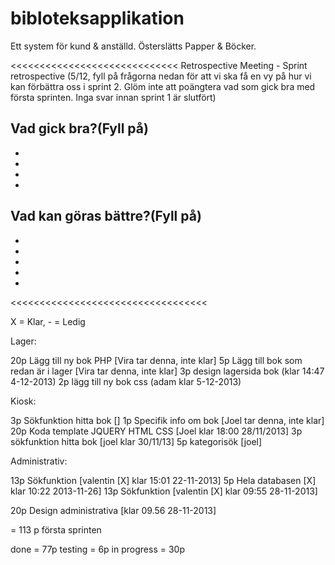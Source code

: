 bibloteksapplikation
====================

Ett system för kund &amp; anställd. Österslätts Papper &amp; Böcker.

<<<<<<<<<<<<<<<<<<<<<<<<<<<<<
Retrospective Meeting - Sprint retrospective (5/12, fyll på frågorna nedan för att vi ska få en vy på hur vi kan förbättra oss i sprint 2. Glöm inte att poängtera vad som gick bra med första sprinten. Inga svar innan sprint 1 är slutfört)

Vad gick bra?(Fyll på)
-
-
-
-

-

Vad kan göras bättre?(Fyll på)
-
-
-
-
-
-

<<<<<<<<<<<<<<<<<<<<<<<<<<<<<<<<<<


 X = Klar, - = Ledig


Lager:

20p Lägg till ny bok PHP [Vira tar denna, inte klar]
5p Lägg till bok som redan är i lager [Vira tar denna, inte klar]
3p design lagersida bok (klar 14:47 4-12-2013)
2p lägg till ny bok css (adam klar 5-12-2013)


Kiosk:

3p Sökfunktion hitta bok []
1p Specifik info om bok [Joel tar denna, inte klar]
20p Koda template JQUERY HTML CSS [Joel klar 18:00 28/11/2013]
3p sökfunktion hitta bok [joel klar 30/11/13]
5p kategorisök [joel]

Administrativ:

13p Sökfunktion [valentin [X] klar 15:01 22-11-2013]
5p Hela databasen [X] klar 10:22 2013-11-26]
13p Sökfunktion [valentin [X] klar 09:55 28-11-2013]

20p Design administrativa [klar 09.56 28-11-2013]

= 113 p första sprinten

done = 77p
testing = 6p
in progress = 30p